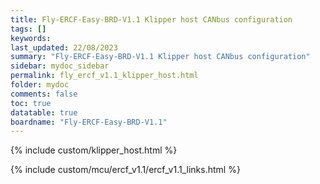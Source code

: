 ```yaml
---
title: Fly-ERCF-Easy-BRD-V1.1 Klipper host CANbus configuration
tags: []
keywords: 
last_updated: 22/08/2023
summary: "Fly-ERCF-Easy-BRD-V1.1 Klipper host CANbus configuration"
sidebar: mydoc_sidebar
permalink: fly_ercf_v1.1_klipper_host.html
folder: mydoc
comments: false
toc: true
datatable: true
boardname: "Fly-ERCF-Easy-BRD-V1.1" 
---
```

{% include custom/klipper_host.html %}

{% include custom/mcu/ercf_v1.1/ercf_v1.1_links.html %}

